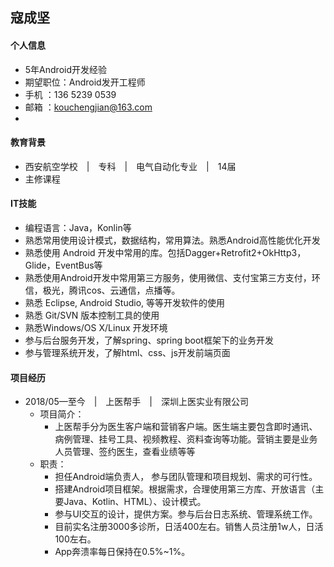 ## 寇成坚
#### 个人信息
+ 5年Android开发经验
+ 期望职位：Android发开工程师 <br/>
+ 手机 ：136 5239 0539 <br/>
+ 邮箱 ：kouchengjian@163.com <br/>
+ 
#### 教育背景
 + 西安航空学校&ensp;&ensp;|&ensp;&ensp;专科&ensp;&ensp;|&ensp;&ensp;电气自动化专业&ensp;&ensp;|&ensp;&ensp;14届
 + 主修课程

#### IT技能
+ 编程语言：Java，Konlin等
+ 熟悉常用使用设计模式，数据结构，常用算法。熟悉Android高性能优化开发
+ 熟悉使用 Android 开发中常用的库。包括Dagger+Retrofit2+OkHttp3，Glide，EventBus等
+ 熟悉使用Android开发中常用第三方服务，使用微信、支付宝第三方支付，环信，极光，腾讯cos、云通信，点播等。
+ 熟悉 Eclipse, Android Studio, 等等开发软件的使用
+ 熟悉 Git/SVN 版本控制工具的使用
+ 熟悉Windows/OS X/Linux 开发环境
+ 参与后台服务开发，了解spring、spring boot框架下的业务开发
+ 参与管理系统开发，了解html、css、js开发前端页面

#### 项目经历
+ 2018/05—至今&ensp;&ensp;|&ensp;&ensp;上医帮手&ensp;&ensp;|&ensp;&ensp;深圳上医实业有限公司
  + 项目简介：
    + 上医帮手分为医生客户端和营销客户端。医生端主要包含即时通讯、病例管理、挂号工具、视频教程、资料查询等功能。营销主要是业务人员管理、签约医生，查看业绩等等
  + 职责：
    + 担任Android端负责人， 参与团队管理和项目规划、需求的可行性。
    + 搭建Android项目框架。根据需求，合理使用第三方库、开放语言（主要Java、Kotlin、HTML）、设计模式。
    + 参与UI交互的设计，提供方案。参与后台日志系统、管理系统工作。
    + 目前实名注册3000多诊所，日活400左右。销售人员注册1w人，日活100左右。
    + App奔溃率每日保持在0.5%~1%。

<!-- + 2017/03—2018/05&ensp;&ensp;|&ensp;&ensp;婉舒健康&ensp;&ensp;|&ensp;&ensp;深圳康桥科技股份有限公司
  + 项目简介：
    + 婉舒健康是一个女性健康服务平台，包含了女性健康产品商城模块，商品租赁模块，夺宝模块，集成蓝牙设备模块(包括胎心监测，体温、体重、血压、血糖、血脂)，月经、孕期管理模块。
    + [预览](http://sj.qq.com/myapp/detail.htm?apkName=com.kangqiao)
  + 职责：
    + 1、独立重写Android客户端，重新架构APP，编写文档。<br/>
    + 2、参与新需求讨论，分析解决方案，实现且测试。<br/> -->
<!-- 
+ 项目描述
+ 实现的功能，成果，你的工作+ 使用的技术，主要是一些含金量高的技术
+ 个人 App 的话，放上下载链接，方便别人直接下载体验，或者商店搜索关键词 
-->
<!-- #### 自我评价
+ 热衷技术，学习能力很强之内的+ 写博客的习惯，善于总结等 -->
